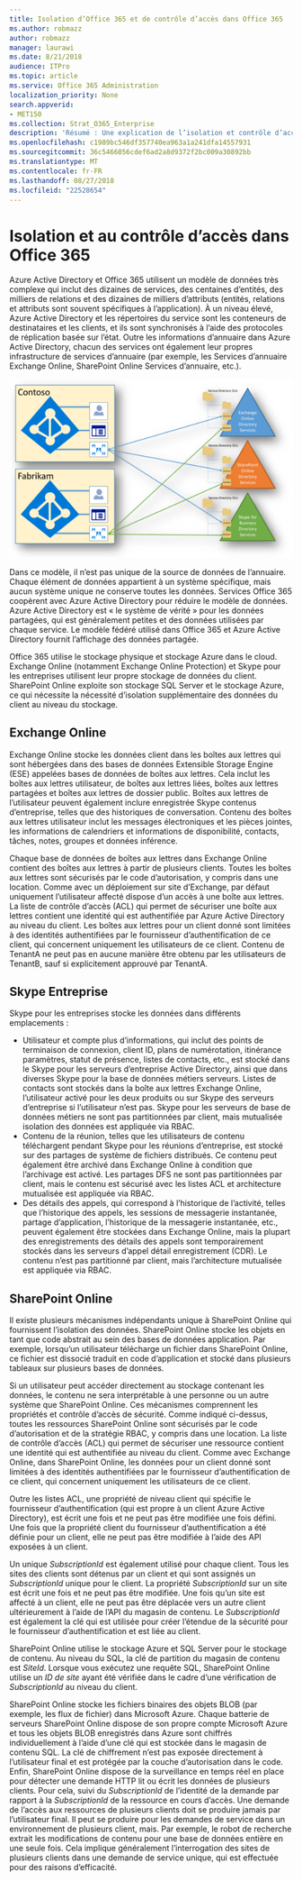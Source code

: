 ```yaml
---
title: Isolation d’Office 365 et de contrôle d’accès dans Office 365
ms.author: robmazz
author: robmazz
manager: laurawi
ms.date: 8/21/2018
audience: ITPro
ms.topic: article
ms.service: Office 365 Administration
localization_priority: None
search.appverid:
- MET150
ms.collection: Strat_O365_Enterprise
description: 'Résumé : Une explication de l’isolation et contrôle d’accès dans les différentes applications d’Office 365.'
ms.openlocfilehash: c1989bc546df357740ea963a1a241dfa14557931
ms.sourcegitcommit: 36c5466056cdef6ad2a8d9372f2bc009a30892bb
ms.translationtype: MT
ms.contentlocale: fr-FR
ms.lasthandoff: 08/27/2018
ms.locfileid: "22528654"
---
```

# <a name="isolation-and-access-control-in-office-365"></a>Isolation et au contrôle d’accès dans Office 365

Azure Active Directory et Office 365 utilisent un modèle de données très complexe qui inclut des dizaines de services, des centaines d’entités, des milliers de relations et des dizaines de milliers d’attributs (entités, relations et attributs sont souvent spécifiques à l’application). À un niveau élevé, Azure Active Directory et les répertoires du service sont les conteneurs de destinataires et les clients, et ils sont synchronisés à l’aide des protocoles de réplication basée sur l’état. Outre les informations d’annuaire dans Azure Active Directory, chacun des services ont également leur propres infrastructure de services d’annuaire (par exemple, les Services d’annuaire Exchange Online, SharePoint Online Services d’annuaire, etc.). 
 
![Synchronisation des données client Office 365](media/office-365-isolation-tenant-data-sync.png)

Dans ce modèle, il n’est pas unique de la source de données de l’annuaire. Chaque élément de données appartient à un système spécifique, mais aucun système unique ne conserve toutes les données. Services Office 365 coopèrent avec Azure Active Directory pour réduire le modèle de données. Azure Active Directory est « le système de vérité » pour les données partagées, qui est généralement petites et des données utilisées par chaque service. Le modèle fédéré utilisé dans Office 365 et Azure Active Directory fournit l’affichage des données partagée.

Office 365 utilise le stockage physique et stockage Azure dans le cloud. Exchange Online (notamment Exchange Online Protection) et Skype pour les entreprises utilisent leur propre stockage de données du client. SharePoint Online exploite son stockage SQL Server et le stockage Azure, ce qui nécessite la nécessité d’isolation supplémentaire des données du client au niveau du stockage.

## <a name="exchange-online"></a>Exchange Online
Exchange Online stocke les données client dans les boîtes aux lettres qui sont hébergées dans des bases de données Extensible Storage Engine (ESE) appelées bases de données de boîtes aux lettres. Cela inclut les boîtes aux lettres utilisateur, de boîtes aux lettres liées, boîtes aux lettres partagées et boîtes aux lettres de dossier public. Boîtes aux lettres de l’utilisateur peuvent également inclure enregistrée Skype contenus d’entreprise, telles que des historiques de conversation. Contenu des boîtes aux lettres utilisateur inclut les messages électroniques et les pièces jointes, les informations de calendriers et informations de disponibilité, contacts, tâches, notes, groupes et données inférence.

Chaque base de données de boîtes aux lettres dans Exchange Online contient des boîtes aux lettres à partir de plusieurs clients. Toutes les boîtes aux lettres sont sécurisés par le code d’autorisation, y compris dans une location. Comme avec un déploiement sur site d’Exchange, par défaut uniquement l’utilisateur affecté dispose d’un accès à une boîte aux lettres. La liste de contrôle d’accès (ACL) qui permet de sécuriser une boîte aux lettres contient une identité qui est authentifiée par Azure Active Directory au niveau du client. Les boîtes aux lettres pour un client donné sont limitées à des identités authentifiées par le fournisseur d’authentification de ce client, qui concernent uniquement les utilisateurs de ce client. Contenu de TenantA ne peut pas en aucune manière être obtenu par les utilisateurs de TenantB, sauf si explicitement approuvé par TenantA.

## <a name="skype-for-business"></a>Skype Entreprise
Skype pour les entreprises stocke les données dans différents emplacements :
- Utilisateur et compte plus d’informations, qui inclut des points de terminaison de connexion, client ID, plans de numérotation, itinérance paramètres, statut de présence, listes de contacts, etc., est stocké dans le Skype pour les serveurs d’entreprise Active Directory, ainsi que dans diverses Skype pour la base de données métiers serveurs. Listes de contacts sont stockés dans la boîte aux lettres Exchange Online, l’utilisateur activé pour les deux produits ou sur Skype des serveurs d’entreprise si l’utilisateur n’est pas. Skype pour les serveurs de base de données métiers ne sont pas partitionnées par client, mais mutualisée isolation des données est appliquée via RBAC.
- Contenu de la réunion, telles que les utilisateurs de contenu téléchargent pendant Skype pour les réunions d’entreprise, est stocké sur des partages de système de fichiers distribués. Ce contenu peut également être archivé dans Exchange Online à condition que l’archivage est activé. Les partages DFS ne sont pas partitionnées par client, mais le contenu est sécurisé avec les listes ACL et architecture mutualisée est appliquée via RBAC.
- Des détails des appels, qui correspond à l’historique de l’activité, telles que l’historique des appels, les sessions de messagerie instantanée, partage d’application, l’historique de la messagerie instantanée, etc., peuvent également être stockées dans Exchange Online, mais la plupart des enregistrements des détails des appels sont temporairement stockés dans les serveurs d’appel détail enregistrement (CDR). Le contenu n’est pas partitionné par client, mais l’architecture mutualisée est appliquée via RBAC.

## <a name="sharepoint-online"></a>SharePoint Online
Il existe plusieurs mécanismes indépendants unique à SharePoint Online qui fournissent l’isolation des données. SharePoint Online stocke les objets en tant que code abstrait au sein des bases de données application. Par exemple, lorsqu’un utilisateur télécharge un fichier dans SharePoint Online, ce fichier est dissocié traduit en code d’application et stocké dans plusieurs tableaux sur plusieurs bases de données.

Si un utilisateur peut accéder directement au stockage contenant les données, le contenu ne sera interprétable à une personne ou un autre système que SharePoint Online. Ces mécanismes comprennent les propriétés et contrôle d’accès de sécurité. Comme indiqué ci-dessus, toutes les ressources SharePoint Online sont sécurisés par le code d’autorisation et de la stratégie RBAC, y compris dans une location. La liste de contrôle d’accès (ACL) qui permet de sécuriser une ressource contient une identité qui est authentifiée au niveau du client. Comme avec Exchange Online, dans SharePoint Online, les données pour un client donné sont limitées à des identités authentifiées par le fournisseur d’authentification de ce client, qui concernent uniquement les utilisateurs de ce client.

Outre les listes ACL, une propriété de niveau client qui spécifie le fournisseur d’authentification (qui est propre à un client Azure Active Directory), est écrit une fois et ne peut pas être modifiée une fois défini. Une fois que la propriété client du fournisseur d’authentification a été définie pour un client, elle ne peut pas être modifiée à l’aide des API exposées à un client.

Un unique *SubscriptionId* est également utilisé pour chaque client. Tous les sites des clients sont détenus par un client et qui sont assignés un *SubscriptionId* unique pour le client. La propriété *SubscriptionId* sur un site est écrit une fois et ne peut pas être modifiée. Une fois qu’un site est affecté à un client, elle ne peut pas être déplacée vers un autre client ultérieurement à l’aide de l’API du magasin de contenu. Le *SubscriptionId* est également la clé qui est utilisée pour créer l’étendue de la sécurité pour le fournisseur d’authentification et est liée au client.

SharePoint Online utilise le stockage Azure et SQL Server pour le stockage de contenu. Au niveau du SQL, la clé de partition du magasin de contenu est *SiteId*. Lorsque vous exécutez une requête SQL, SharePoint Online utilise un *ID de site* ayant été vérifiée dans le cadre d’une vérification de *SubscriptionId* au niveau du client.

SharePoint Online stocke les fichiers binaires des objets BLOB (par exemple, les flux de fichier) dans Microsoft Azure. Chaque batterie de serveurs SharePoint Online dispose de son propre compte Microsoft Azure et tous les objets BLOB enregistrés dans Azure sont chiffrés individuellement à l’aide d’une clé qui est stockée dans le magasin de contenu SQL. La clé de chiffrement n’est pas exposée directement à l’utilisateur final et est protégée par la couche d’autorisation dans le code. Enfin, SharePoint Online dispose de la surveillance en temps réel en place pour détecter une demande HTTP lit ou écrit les données de plusieurs clients. Pour cela, suivi du *SubscriptionId* de l’identité de la demande par rapport à la *SubscriptionId* de la ressource en cours d’accès. Une demande de l’accès aux ressources de plusieurs clients doit se produire jamais par l’utilisateur final. Il peut se produire pour les demandes de service dans un environnement de plusieurs client, mais. Par exemple, le robot de recherche extrait les modifications de contenu pour une base de données entière en une seule fois. Cela implique généralement l’interrogation des sites de plusieurs clients dans une demande de service unique, qui est effectuée pour des raisons d’efficacité.
